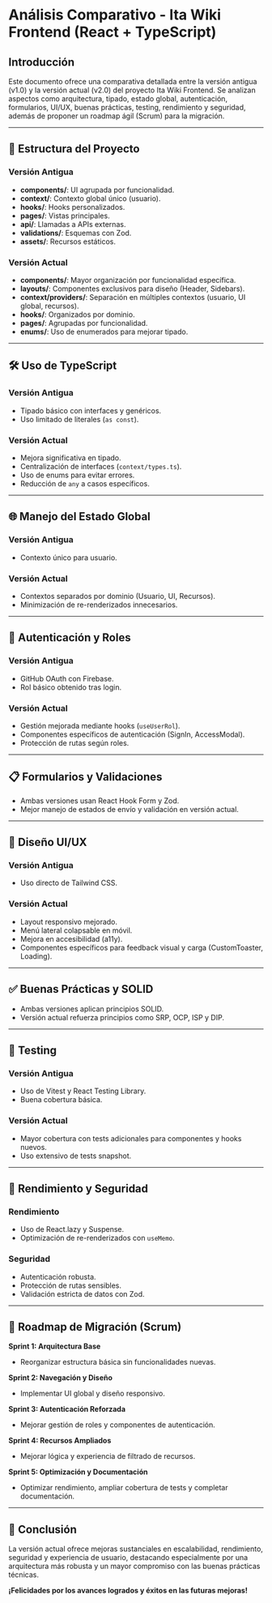 # Análisis Comparativo - Ita Wiki Frontend (React + TypeScript)

## Introducción

Este documento ofrece una comparativa detallada entre la versión antigua (v1.0) y la versión actual (v2.0) del proyecto Ita Wiki Frontend. Se analizan aspectos como arquitectura, tipado, estado global, autenticación, formularios, UI/UX, buenas prácticas, testing, rendimiento y seguridad, además de proponer un roadmap ágil (Scrum) para la migración.

---

## 📁 Estructura del Proyecto

### Versión Antigua

- **components/**: UI agrupada por funcionalidad.
- **context/**: Contexto global único (usuario).
- **hooks/**: Hooks personalizados.
- **pages/**: Vistas principales.
- **api/**: Llamadas a APIs externas.
- **validations/**: Esquemas con Zod.
- **assets/**: Recursos estáticos.

### Versión Actual

- **components/**: Mayor organización por funcionalidad específica.
- **layouts/**: Componentes exclusivos para diseño (Header, Sidebars).
- **context/providers/**: Separación en múltiples contextos (usuario, UI global, recursos).
- **hooks/**: Organizados por dominio.
- **pages/**: Agrupadas por funcionalidad.
- **enums/**: Uso de enumerados para mejorar tipado.

---

## 🛠️ Uso de TypeScript

### Versión Antigua

- Tipado básico con interfaces y genéricos.
- Uso limitado de literales (`as const`).

### Versión Actual

- Mejora significativa en tipado.
- Centralización de interfaces (`context/types.ts`).
- Uso de enums para evitar errores.
- Reducción de `any` a casos específicos.

---

## 🌐 Manejo del Estado Global

### Versión Antigua

- Contexto único para usuario.

### Versión Actual

- Contextos separados por dominio (Usuario, UI, Recursos).
- Minimización de re-renderizados innecesarios.

---

## 🔑 Autenticación y Roles

### Versión Antigua

- GitHub OAuth con Firebase.
- Rol básico obtenido tras login.

### Versión Actual

- Gestión mejorada mediante hooks (`useUserRol`).
- Componentes específicos de autenticación (SignIn, AccessModal).
- Protección de rutas según roles.

---

## 📋 Formularios y Validaciones

- Ambas versiones usan React Hook Form y Zod.
- Mejor manejo de estados de envío y validación en versión actual.

---

## 🎨 Diseño UI/UX

### Versión Antigua

- Uso directo de Tailwind CSS.

### Versión Actual

- Layout responsivo mejorado.
- Menú lateral colapsable en móvil.
- Mejora en accesibilidad (a11y).
- Componentes específicos para feedback visual y carga (CustomToaster, Loading).

---

## ✅ Buenas Prácticas y SOLID

- Ambas versiones aplican principios SOLID.
- Versión actual refuerza principios como SRP, OCP, ISP y DIP.

---

## 🧪 Testing

### Versión Antigua

- Uso de Vitest y React Testing Library.
- Buena cobertura básica.

### Versión Actual

- Mayor cobertura con tests adicionales para componentes y hooks nuevos.
- Uso extensivo de tests snapshot.

---

## 🚀 Rendimiento y Seguridad

### Rendimiento

- Uso de React.lazy y Suspense.
- Optimización de re-renderizados con `useMemo`.

### Seguridad

- Autenticación robusta.
- Protección de rutas sensibles.
- Validación estricta de datos con Zod.

---

## 📌 Roadmap de Migración (Scrum)

**Sprint 1: Arquitectura Base**

- Reorganizar estructura básica sin funcionalidades nuevas.

**Sprint 2: Navegación y Diseño**

- Implementar UI global y diseño responsivo.

**Sprint 3: Autenticación Reforzada**

- Mejorar gestión de roles y componentes de autenticación.

**Sprint 4: Recursos Ampliados**

- Mejorar lógica y experiencia de filtrado de recursos.

**Sprint 5: Optimización y Documentación**

- Optimizar rendimiento, ampliar cobertura de tests y completar documentación.

---

## 🏅 Conclusión

La versión actual ofrece mejoras sustanciales en escalabilidad, rendimiento, seguridad y experiencia de usuario, destacando especialmente por una arquitectura más robusta y un mayor compromiso con las buenas prácticas técnicas.

**¡Felicidades por los avances logrados y éxitos en las futuras mejoras!**
